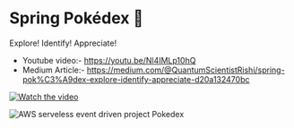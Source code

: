 # Spring Pokédex 🌸
Explore! Identify! Appreciate!

* Youtube video:- https://youtu.be/Nl4IMLp10hQ
* Medium Article:- https://medium.com/@QuantumScientistRishi/spring-pok%C3%A9dex-explore-identify-appreciate-d20a132470bc

[![Watch the video](https://img.youtube.com/vi/Nl4IMLp10hQ/maxresdefault.jpg)](https://www.youtube.com/watch?v=Nl4IMLp10hQ)

![AWS serveless event driven project Pokedex](https://github.com/user-attachments/assets/5f37a448-5558-4e43-a672-fd000954681f)



